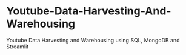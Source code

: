 # Youtube-Data-Harvesting-And-Warehousing
Youtube Data Harvesting and Warehousing using SQL, MongoDB and Streamlit
